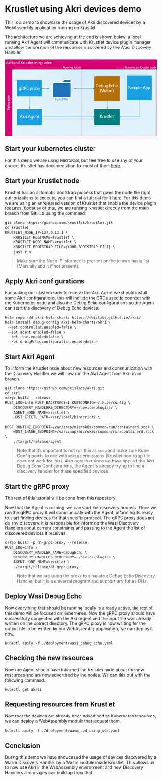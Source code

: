 # Krustlet using Akri devices demo
This is a demo to showcase the usage of Akri discovered devices by a WebAssembly application running on Krustlet.

The architecture we are achieving at the end is shown below, a local running Akri Agent will communicate with Krustlet device plugin manager and allow the creation of the resources discovered by the Wasi Discovery Handler.

<img src="./KrustletUsingAkriDevicesDesign.png" alt="Krustlet integration architecture" style="padding-bottom: 10px padding-top: 10px;
margin-right: auto; display: block; margin-left: auto;"/>

## Start your kubernetes cluster

For this demo we are using MicroK8s, but feel free to use any of your choice, Krustlet has documentation for most of them [here](https://github.com/deislabs/krustlet/tree/main/docs/howto).

## Start your Krustlet node

Krustlet has an automatic bootstrap process that gives the node the right authorizations to execute, you can find a tutorial for it [here](https://github.com/krustlet/krustlet/blob/main/docs/howto/bootstrapping.md).
For this demo we are using an unreleased version of Krustlet that enable the device plugin features. Because of that, we are running Krustlet directly from the main branch from GitHub using the command:

```
git clone https://github.com/krustlet/krustlet.git
cd krustlet
KRUSTLET_NODE_IP=127.0.13.1 \
	KRUSTLET_HOSTNAME=krustlet \
	KRUSTLET_NODE_NAME=krustlet \
	KRUSTLET_BOOTSTRAP_FILE={YOUR_BOOTSTRAP_FILE} \
	just run
```
> Make sure the Node IP informed is present on the known hosts list (Manually add it if not present).

## Apply Akri configurations

For making our cluster ready to receive the Akri Agent we should install some Akri configurations, this will include the CRDs used to connect with the Kubernetes node and also the Debug Echo configurations so the Agent can start the discovery of Debug Echo devices.

```
helm repo add akri-helm-charts https://deislabs.github.io/akri/
helm install debug-config akri-helm-charts/akri \
 --set controller.enabled=false \
 --set agent.enabled=false \
 --set rbac.enabled=false \
 --set debugEcho.configuration.enabled=true
```

## Start Akri Agent

To inform the Krustlet node about new resources and communication with the Discovery Handler we will now run the Akri Agent from Akri main branch. 

```
git clone https://github.com/deislabs/akri.git
cd akri
cargo build --release
RUST_LOG=info RUST_BACKTRACE=1 KUBECONFIG=~/.kube/config \
	DISCOVERY_HANDLERS_DIRECTORY=~/device-plugins/ \
	AGENT_NODE_NAME=krustlet \
	HOST_CRICTL_PATH=/usr/local/bin/crictl \
	HOST_RUNTIME_ENDPOINT=/var/snap/microk8s/common/run/containerd.sock \
	HOST_IMAGE_ENDPOINT=/var/snap/microk8s/common/run/containerd.sock \
	./target/release/agent
```
> Note that it’s important to not run this as `sudo` and make sure Kube Config points to one with `admin` permissions (Krustlet bootstrap file does not work for this).
> Also note that since we have applied the Akri Debug Echo Configurations, the Agent is already trying to find a discovery handler for these specified devices.

## Start the gRPC proxy

The rest of this tutorial will be done from this repository.

Now that the Agent is running, we can start the discovery process. Once we run the gRPC proxy it will communicate with the Agent, informing its ready to start finding devices for that specific protocol.
The gRPC proxy does not do any discovery, it is responsible for informing the Wasi Discovery Handlers about current constraints and passing to the Agent the list of discovered devices it receives.

```
cargo build -p dh-grpc-proxy --release
RUST_LOG=info \
    DISCOVERY_HANDLER_NAME=debugEcho \
    DISCOVERY_HANDLERS_DIRECTORY=~/device-plugins \
    AGENT_NODE_NAME=krustlet \
    ./target/release/dh-grpc-proxy
```
> Note that we are using the proxy to simulate a Debug Echo Discovery Handler, but it is a universal program and support any future DHs.

## Deploy Wasi Debug Echo

Now everything that should be running locally is already active, the rest of this demo will be focused on Kubernetes.
Now the gRPC proxy should have successfully connected with the Akri Agent and the input file was already written on the correct directory. The gRPC proxy is now waiting for the output file to be written by our WebAssembly application, we can deploy it now.

```
kubectl apply -f ./deployment/wasi_debug_echo.yaml 
```

## Checking the new resources

Now the Agent should have informed the Krustlet node about the new resources and are now advertised by the nodes. We can this out with the following command.

```
kubectl get akrii
```

## Requesting resources from Krustlet

Now that the devices are already been advertised as Kubernetes resources, we can deploy a WebAssembly module that request them.

```
kubectl apply -f ./deployment/wasm_pod_using_wde.yaml
```

## Conclusion

During this demo we have showcased the usage of devices discovered by a Wasm Discovery Handler by a Wasm module inside Krustlet. This allows us to now use Akri in the WebAssembly environment and new Discovery Handlers and usages can build up from that.
